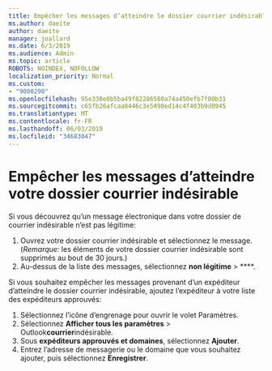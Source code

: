 ```yaml
---
title: Empêcher les messages d’atteindre le dossier courrier indésirable dans Outlook sur le Web
ms.author: daeite
author: daeite
manager: joallard
ms.date: 6/3/2019
ms.audience: Admin
ms.topic: article
ROBOTS: NOINDEX, NOFOLLOW
localization_priority: Normal
ms.custom:
- "9000290"
ms.openlocfilehash: 95e338e0b5ba49f82286580a74a450efb7f00b31
ms.sourcegitcommit: c65fb26afcaa8446c3e5490ed14c4f403b9d0945
ms.translationtype: MT
ms.contentlocale: fr-FR
ms.lasthandoff: 06/03/2019
ms.locfileid: "34683047"
---
```

# <a name="stop-messages-from-going-to-your-junk-email-folder"></a>Empêcher les messages d’atteindre votre dossier courrier indésirable

Si vous découvrez qu’un message électronique dans votre dossier de courrier indésirable n’est pas légitime:

1. Ouvrez votre dossier courrier indésirable et sélectionnez le message. (*Remarque:* les éléments de votre dossier courrier indésirable sont supprimés au bout de 30 jours.)
1. Au-dessus de la liste des messages, sélectionnez **non légitime** > ****.

Si vous souhaitez empêcher les messages provenant d’un expéditeur d’atteindre le dossier courrier indésirable, ajoutez l’expéditeur à votre liste des expéditeurs approuvés:

1. Sélectionnez l’icône d’engrenage pour ouvrir le volet Paramètres.
1. Sélectionnez **Afficher tous les paramètres** > Outlook**courrier**indésirable.
1. Sous **expéditeurs approuvés et domaines**, sélectionnez **Ajouter**.
1. Entrez l’adresse de messagerie ou le domaine que vous souhaitez ajouter, puis sélectionnez **Enregistrer**.